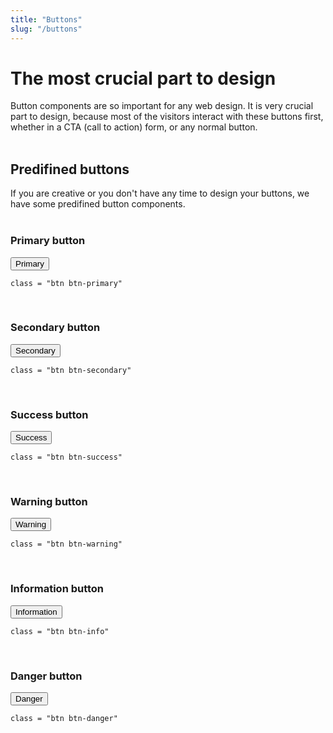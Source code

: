 ```yaml
---
title: "Buttons"
slug: "/buttons"
---
```


# The most crucial part to design

Button components are so important for any web design. It is very crucial part to design, because most of the visitors interact with these buttons first, whether in a CTA (call to action) form, or any normal button.
<br/><br/>

## Predifined buttons

If you are creative or you don't have any time to design your buttons, we have some predifined button components.
<br/><br/>

### Primary button
<button class="btn btn-primary my-5">Primary</button>
```
class = "btn btn-primary"
```
<br/>

### Secondary button
<button class="btn btn-secondary my-5">Secondary</button>
```
class = "btn btn-secondary"
```
<br/>

### Success button
<button class="btn btn-success my-5">Success</button>
```
class = "btn btn-success"
```
<br/>

### Warning button
<button class="btn btn-warning my-5">Warning</button>
```
class = "btn btn-warning"
```
<br/>

### Information button
<button class="btn btn-info my-5">Information</button>
```
class = "btn btn-info"
```
<br/>

### Danger button
<button class="btn btn-danger my-5">Danger</button>
```
class = "btn btn-danger"
```